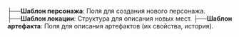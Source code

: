 ├──**Шаблон персонажа**: Поля для создания нового персонажа.
├──**Шаблон локации**: Структура для описания новых мест.
├──**Шаблон артефакта**: Поля для описания артефактов (их свойства, история).